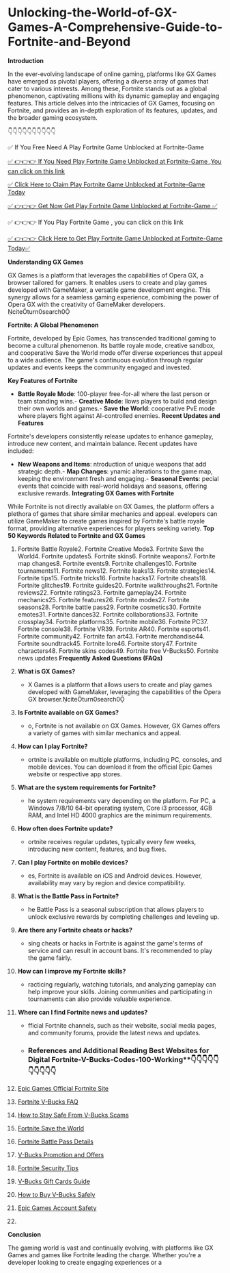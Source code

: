 # Unlocking-the-World-of-GX-Games-A-Comprehensive-Guide-to-Fortnite-and-Beyond
**Introduction**

In the ever-evolving landscape of online gaming, platforms like GX Games have emerged as pivotal players, offering a diverse array of games that cater to various interests. Among these, Fortnite stands out as a global phenomenon, captivating millions with its dynamic gameplay and engaging features. This article delves into the intricacies of GX Games, focusing on Fortnite, and provides an in-depth exploration of its features, updates, and the broader gaming ecosystem.

👇👇👇👇👇👇👇👇👇👇

✅ If You Free Need A Play Fortnite Game Unblocked at Fortnite-Game

[✅ 👉👉👉 If You Need Play Fortnite Game Unblocked at Fortnite-Game ,You can click on this link](https://dmfarid.com/Fortnite_V-Bucks_Codes/)

[✅ Click Here to Claim Play Fortnite Game Unblocked at Fortnite-Game Today ](https://dmfarid.com/Fortnite_V-Bucks_Codes/)

[✅ 👉👉👉 Get Now Get Play Fortnite Game Unblocked at Fortnite-Game ✅](https://dmfarid.com/Fortnite_V-Bucks_Codes/)

✅ 👉👉👉 If You Play Fortnite Game , you can click on this link

[✅ 👉👉👉 Click Here to Get Play Fortnite Game Unblocked at Fortnite-Game Today✅](https://dmfarid.com/Fortnite_V-Bucks_Codes/)

**Understanding GX Games**

GX Games is a platform that leverages the capabilities of Opera GX, a browser tailored for gamers. It enables users to create and play games developed with GameMaker, a versatile game development engine. This synergy allows for a seamless gaming experience, combining the power of Opera GX with the creativity of GameMaker developers. citeturn0search0

**Fortnite: A Global Phenomenon**

Fortnite, developed by Epic Games, has transcended traditional gaming to become a cultural phenomenon. Its battle royale mode, creative sandbox, and cooperative Save the World mode offer diverse experiences that appeal to a wide audience. The game's continuous evolution through regular updates and events keeps the community engaged and invested.

**Key Features of Fortnite**

- **Battle Royale Mode**:  100-player free-for-all where the last person or team standing wins.- **Creative Mode**: llows players to build and design their own worlds and games.- **Save the World**:  cooperative PvE mode where players fight against AI-controlled enemies.
**Recent Updates and Features**

Fortnite's developers consistently release updates to enhance gameplay, introduce new content, and maintain balance. Recent updates have included:

- **New Weapons and Items**: ntroduction of unique weapons that add strategic depth.- **Map Changes**: ynamic alterations to the game map, keeping the environment fresh and engaging.- **Seasonal Events**: pecial events that coincide with real-world holidays and seasons, offering exclusive rewards.
**Integrating GX Games with Fortnite**

While Fortnite is not directly available on GX Games, the platform offers a plethora of games that share similar mechanics and appeal. evelopers can utilize GameMaker to create games inspired by Fortnite's battle royale format, providing alternative experiences for players seeking variety.
**Top 50 Keywords Related to Fortnite and GX Games**

1. Fortnite Battle Royale2. Fortnite Creative Mode3. Fortnite Save the World4. Fortnite updates5. Fortnite skins6. Fortnite weapons7. Fortnite map changes8. Fortnite events9. Fortnite challenges10. Fortnite tournaments11. Fortnite news12. Fortnite leaks13. Fortnite strategies14. Fortnite tips15. Fortnite tricks16. Fortnite hacks17. Fortnite cheats18. Fortnite glitches19. Fortnite guides20. Fortnite walkthroughs21. Fortnite reviews22. Fortnite ratings23. Fortnite gameplay24. Fortnite mechanics25. Fortnite features26. Fortnite modes27. Fortnite seasons28. Fortnite battle pass29. Fortnite cosmetics30. Fortnite emotes31. Fortnite dances32. Fortnite collaborations33. Fortnite crossplay34. Fortnite platforms35. Fortnite mobile36. Fortnite PC37. Fortnite console38. Fortnite VR39. Fortnite AR40. Fortnite esports41. Fortnite community42. Fortnite fan art43. Fortnite merchandise44. Fortnite soundtrack45. Fortnite lore46. Fortnite story47. Fortnite characters48. Fortnite skins codes49. Fortnite free V-Bucks50. Fortnite news updates
**Frequently Asked Questions (FAQs)**

1. **What is GX Games?**
   - X Games is a platform that allows users to create and play games developed with GameMaker, leveraging the capabilities of the Opera GX browser.citeturn0search0
2. **Is Fortnite available on GX Games?**
   - o, Fortnite is not available on GX Games. However, GX Games offers a variety of games with similar mechanics and appeal.
3. **How can I play Fortnite?**
   - ortnite is available on multiple platforms, including PC, consoles, and mobile devices. You can download it from the official Epic Games website or respective app stores.
4. **What are the system requirements for Fortnite?**
   - he system requirements vary depending on the platform. For PC, a Windows 7/8/10 64-bit operating system, Core i3 processor, 4GB RAM, and Intel HD 4000 graphics are the minimum requirements.
5. **How often does Fortnite update?**
   - ortnite receives regular updates, typically every few weeks, introducing new content, features, and bug fixes.
6. **Can I play Fortnite on mobile devices?**
   - es, Fortnite is available on iOS and Android devices. However, availability may vary by region and device compatibility.
7. **What is the Battle Pass in Fortnite?**
   - he Battle Pass is a seasonal subscription that allows players to unlock exclusive rewards by completing challenges and leveling up.
8. **Are there any Fortnite cheats or hacks?**
   - sing cheats or hacks in Fortnite is against the game's terms of service and can result in account bans. It's recommended to play the game fairly.
9. **How can I improve my Fortnite skills?**
   - racticing regularly, watching tutorials, and analyzing gameplay can help improve your skills. Joining communities and participating in tournaments can also provide valuable experience.
10. **Where can I find Fortnite news and updates?**
    - fficial Fortnite channels, such as their website, social media pages, and community forums, provide the latest news and updates.
   
    - ### References and Additional Reading Best Websites for Digital  Fortnite-V-Bucks-Codes-100-Working**👇👇👇👇👇👇👇👇👇👇

1. [Epic Games Official Fortnite Site](https://dmfarid.com/Fortnite_V-Bucks_Codes/)
2. [Fortnite V-Bucks FAQ](https://dmfarid.com/Fortnite_V-Bucks_Codes/)
3. [How to Stay Safe From V-Bucks Scams](https://dmfarid.com/Fortnite_V-Bucks_Codes/)
4. [Fortnite Save the World](https://dmfarid.com/Fortnite_V-Bucks_Codes/)
5. [Fortnite Battle Pass Details](https://dmfarid.com/Fortnite_V-Bucks_Codes/)
6. [V-Bucks Promotion and Offers](https://dmfarid.com/Fortnite_V-Bucks_Codes/)
7. [Fortnite Security Tips](https://dmfarid.com/Fortnite_V-Bucks_Codes/)
8. [V-Bucks Gift Cards Guide](https://dmfarid.com/Fortnite_V-Bucks_Codes/)
9. [How to Buy V-Bucks Safely](https://dmfarid.com/Fortnite_V-Bucks_Codes/)
10. [Epic Games Account Safety](https://dmfarid.com/Fortnite_V-Bucks_Codes/)
11. 
**Conclusion**

The gaming world is vast and continually evolving, with platforms like GX Games and games like Fortnite leading the charge. Whether you're a developer looking to create engaging experiences or a 
